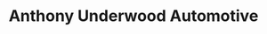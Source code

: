 ---
title: "Anthony Underwood Automotive"
url: /bessemer/anthony-underwood-automotive/
shop: Autohaus
---